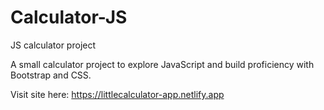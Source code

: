 # Calculator-JS
JS calculator project

A small calculator project to explore JavaScript and build proficiency with Bootstrap and CSS. 

Visit site here: https://littlecalculator-app.netlify.app
